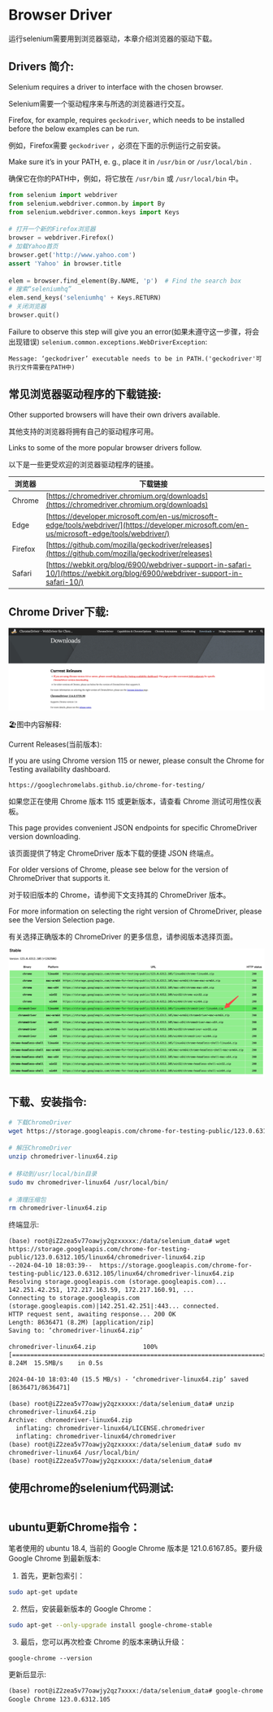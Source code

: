 # Browser Driver

运行selenium需要用到浏览器驱动，本章介绍浏览器的驱动下载。<br>

## Drivers 简介:

Selenium requires a driver to interface with the chosen browser.<br>

Selenium需要一个驱动程序来与所选的浏览器进行交互。<br>

Firefox, for example, requires `geckodriver`, which needs to be installed before the below examples can be run.<br>

例如，Firefox需要 `geckodriver` ，必须在下面的示例运行之前安装。<br>

Make sure it’s in your PATH, e. g., place it in `/usr/bin` or `/usr/local/bin` .<br>

确保它在你的PATH中，例如，将它放在 `/usr/bin` 或 `/usr/local/bin` 中。<br>

```python
from selenium import webdriver
from selenium.webdriver.common.by import By
from selenium.webdriver.common.keys import Keys

# 打开一个新的Firefox浏览器
browser = webdriver.Firefox()
# 加载Yahoo首页
browser.get('http://www.yahoo.com')
assert 'Yahoo' in browser.title

elem = browser.find_element(By.NAME, 'p')  # Find the search box
# 搜索“seleniumhq”
elem.send_keys('seleniumhq' + Keys.RETURN)
# 关闭浏览器
browser.quit()
```

Failure to observe this step will give you an error(如果未遵守这一步骤，将会出现错误) `selenium.common.exceptions.WebDriverException`:<br>

```log
Message: ‘geckodriver’ executable needs to be in PATH.('geckodriver'可执行文件需要在PATH中)
```

## 常见浏览器驱动程序的下载链接:

Other supported browsers will have their own drivers available.<br>

其他支持的浏览器将拥有自己的驱动程序可用。<br>

Links to some of the more popular browser drivers follow.<br>

以下是一些更受欢迎的浏览器驱动程序的链接。<br>

| 浏览器  | 下载链接                                           |
|---------|----------------------------------------------------|
| Chrome  | [https://chromedriver.chromium.org/downloads](https://chromedriver.chromium.org/downloads) |
| Edge    | [https://developer.microsoft.com/en-us/microsoft-edge/tools/webdriver/](https://developer.microsoft.com/en-us/microsoft-edge/tools/webdriver/) |
| Firefox | [https://github.com/mozilla/geckodriver/releases](https://github.com/mozilla/geckodriver/releases) |
| Safari  | [https://webkit.org/blog/6900/webdriver-support-in-safari-10/](https://webkit.org/blog/6900/webdriver-support-in-safari-10/) |


## Chrome Driver下载:

![](docs/chrome_driver_download.jpg)

🏖️图中内容解释:<br>

Current Releases(当前版本):<br>

If you are using Chrome version 115 or newer, please consult the Chrome for Testing availability dashboard.<br>

```log
https://googlechromelabs.github.io/chrome-for-testing/
```

如果您正在使用 Chrome 版本 115 或更新版本，请查看 Chrome 测试可用性仪表板。<br>

This page provides convenient JSON endpoints for specific ChromeDriver version downloading.<br>

该页面提供了特定 ChromeDriver 版本下载的便捷 JSON 终端点。<br>

For older versions of Chrome, please see below for the version of ChromeDriver that supports it.<br>

对于较旧版本的 Chrome，请参阅下文支持其的 ChromeDriver 版本。<br>

For more information on selecting the right version of ChromeDriver, please see the Version Selection page.<br>

有关选择正确版本的 ChromeDriver 的更多信息，请参阅版本选择页面。<br>

![](docs/chrome_driver版本.jpg)


## 下载、安装指令:

```bash
# 下载ChromeDriver
wget https://storage.googleapis.com/chrome-for-testing-public/123.0.6312.105/linux64/chromedriver-linux64.zip

# 解压ChromeDriver
unzip chromedriver-linux64.zip

# 移动到/usr/local/bin目录
sudo mv chromedriver-linux64 /usr/local/bin/

# 清理压缩包
rm chromedriver-linux64.zip
```

终端显示:<br>

```log
(base) root@iZ2zea5v77oawjy2qzxxxxx:/data/selenium_data# wget https://storage.googleapis.com/chrome-for-testing-public/123.0.6312.105/linux64/chromedriver-linux64.zip
--2024-04-10 18:03:39--  https://storage.googleapis.com/chrome-for-testing-public/123.0.6312.105/linux64/chromedriver-linux64.zip
Resolving storage.googleapis.com (storage.googleapis.com)... 142.251.42.251, 172.217.163.59, 172.217.160.91, ...
Connecting to storage.googleapis.com (storage.googleapis.com)|142.251.42.251|:443... connected.
HTTP request sent, awaiting response... 200 OK
Length: 8636471 (8.2M) [application/zip]
Saving to: ‘chromedriver-linux64.zip’

chromedriver-linux64.zip             100%[=====================================================================>]   8.24M  15.5MB/s    in 0.5s    

2024-04-10 18:03:40 (15.5 MB/s) - ‘chromedriver-linux64.zip’ saved [8636471/8636471]

(base) root@iZ2zea5v77oawjy2qzxxxxx:/data/selenium_data# unzip chromedriver-linux64.zip
Archive:  chromedriver-linux64.zip
  inflating: chromedriver-linux64/LICENSE.chromedriver  
  inflating: chromedriver-linux64/chromedriver  
(base) root@iZ2zea5v77oawjy2qzxxxxx:/data/selenium_data# sudo mv chromedriver-linux64 /usr/local/bin/
(base) root@iZ2zea5v77oawjy2qzxxxxx:/data/selenium_data# 
```


## 使用chrome的selenium代码测试:

```python

```


## ubuntu更新Chrome指令：

笔者使用的 ubuntu 18.4, 当前的 Google Chrome 版本是 121.0.6167.85。要升级 Google Chrome 到最新版本:<br>

1. 首先，更新包索引：

```bash
sudo apt-get update
```

2. 然后，安装最新版本的 Google Chrome：

```bash
sudo apt-get --only-upgrade install google-chrome-stable
```

3. 最后，您可以再次检查 Chrome 的版本来确认升级：

```
google-chrome --version
```

更新后显示:<br>

```txt
(base) root@iZ2zea5v77oawjy2qz7xxxx:/data/selenium_data# google-chrome --version
Google Chrome 123.0.6312.105
```

